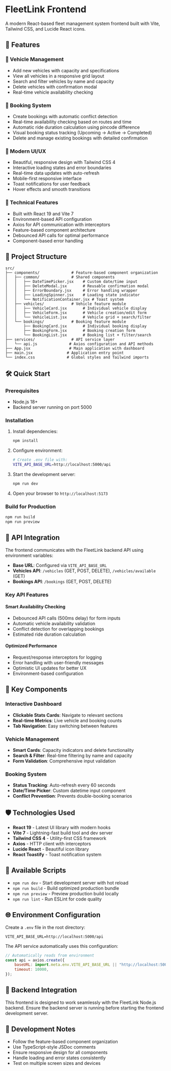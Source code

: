 # FleetLink Frontend

A modern React-based fleet management system frontend built with Vite, Tailwind CSS, and Lucide React icons.

## 🚀 Features

### 🚛 Vehicle Management

-   Add new vehicles with capacity and specifications
-   View all vehicles in a responsive grid layout
-   Search and filter vehicles by name and capacity
-   Delete vehicles with confirmation modal
-   Real-time vehicle availability checking

### 📅 Booking System

-   Create bookings with automatic conflict detection
-   Real-time availability checking based on routes and time
-   Automatic ride duration calculation using pincode difference
-   Visual booking status tracking (Upcoming → Active → Completed)
-   Delete and manage existing bookings with detailed confirmation

### 🎨 Modern UI/UX

-   Beautiful, responsive design with Tailwind CSS 4
-   Interactive loading states and error boundaries
-   Real-time data updates with auto-refresh
-   Mobile-first responsive interface
-   Toast notifications for user feedback
-   Hover effects and smooth transitions

### 🔧 Technical Features

-   Built with React 19 and Vite 7
-   Environment-based API configuration
-   Axios for API communication with interceptors
-   Feature-based component architecture
-   Debounced API calls for optimal performance
-   Component-based error handling

## 📁 Project Structure

```
src/
├── components/              # Feature-based component organization
│   ├── common/              # Shared components
│   │   ├── DateTimePicker.jsx    # Custom date/time input
│   │   ├── DeleteModal.jsx       # Reusable confirmation modal
│   │   ├── ErrorBoundary.jsx     # Error handling wrapper
│   │   ├── LoadingSpinner.jsx    # Loading state indicator
│   │   └── NotificationContainer.jsx # Toast system
│   ├── vehicles/            # Vehicle feature module
│   │   ├── VehicleCard.jsx       # Individual vehicle display
│   │   ├── VehicleForm.jsx       # Vehicle creation/edit form
│   │   └── VehicleList.jsx       # Vehicle grid + search/filter
│   └── bookings/            # Booking feature module
│       ├── BookingCard.jsx       # Individual booking display
│       ├── BookingForm.jsx       # Booking creation form
│       └── BookingList.jsx       # Booking list + filter/search
├── services/                # API service layer
│   └── api.js              # Axios configuration and API methods
├── App.jsx                 # Main application with dashboard
├── main.jsx               # Application entry point
└── index.css              # Global styles and Tailwind imports
```

## 🛠️ Quick Start

### Prerequisites

-   Node.js 18+
-   Backend server running on port 5000

### Installation

1. Install dependencies:

    ```bash
    npm install
    ```

2. Configure environment:

    ```bash
    # Create .env file with:
    VITE_API_BASE_URL=http://localhost:5000/api
    ```

3. Start the development server:

    ```bash
    npm run dev
    ```

4. Open your browser to `http://localhost:5173`

### Build for Production

```bash
npm run build
npm run preview
```

## 🔌 API Integration

The frontend communicates with the FleetLink backend API using environment variables:

-   **Base URL**: Configured via `VITE_API_BASE_URL`
-   **Vehicles API**: `/vehicles` (GET, POST, DELETE), `/vehicles/available` (GET)
-   **Bookings API**: `/bookings` (GET, POST, DELETE)

### Key API Features

#### Smart Availability Checking

-   Debounced API calls (500ms delay) for form inputs
-   Automatic vehicle availability validation
-   Conflict detection for overlapping bookings
-   Estimated ride duration calculation

#### Optimized Performance

-   Request/response interceptors for logging
-   Error handling with user-friendly messages
-   Optimistic UI updates for better UX
-   Environment-based configuration

## 🎯 Key Components

### Interactive Dashboard

-   **Clickable Stats Cards**: Navigate to relevant sections
-   **Real-time Metrics**: Live vehicle and booking counts
-   **Tab Navigation**: Easy switching between features

### Vehicle Management

-   **Smart Cards**: Capacity indicators and delete functionality
-   **Search & Filter**: Real-time filtering by name and capacity
-   **Form Validation**: Comprehensive input validation

### Booking System

-   **Status Tracking**: Auto-refresh every 60 seconds
-   **Date/Time Picker**: Custom datetime input component
-   **Conflict Prevention**: Prevents double-booking scenarios

## 🛡️ Technologies Used

-   **React 19** - Latest UI library with modern hooks
-   **Vite 7** - Lightning-fast build tool and dev server
-   **Tailwind CSS 4** - Utility-first CSS framework
-   **Axios** - HTTP client with interceptors
-   **Lucide React** - Beautiful icon library
-   **React Toastify** - Toast notification system

## 📜 Available Scripts

-   `npm run dev` - Start development server with hot reload
-   `npm run build` - Build optimized production bundle
-   `npm run preview` - Preview production build locally
-   `npm run lint` - Run ESLint for code quality

## 🌐 Environment Configuration

Create a `.env` file in the root directory:

```env
VITE_API_BASE_URL=http://localhost:5000/api
```

The API service automatically uses this configuration:

```javascript
// Automatically reads from environment
const api = axios.create({
    baseURL: import.meta.env.VITE_API_BASE_URL || "http://localhost:5000/api",
    timeout: 10000,
});
```

## 🤝 Backend Integration

This frontend is designed to work seamlessly with the FleetLink Node.js backend. Ensure the backend server is running before starting the frontend development server.

## 📝 Development Notes

-   Follow the feature-based component organization
-   Use TypeScript-style JSDoc comments
-   Ensure responsive design for all components
-   Handle loading and error states consistently
-   Test on multiple screen sizes and devices
